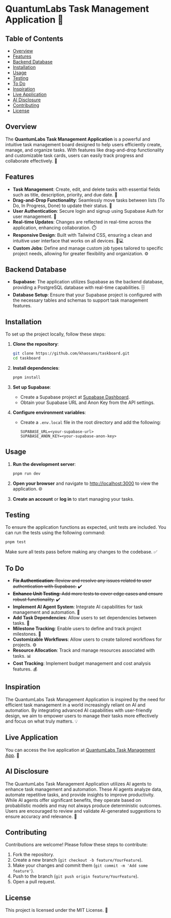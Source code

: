 # QuantumLabs Task Management Application 🚀

## Table of Contents
- [Overview](#overview)
- [Features](#features)
- [Backend Database](#backend-database)
- [Installation](#installation)
- [Usage](#usage)
- [Testing](#testing)
- [To Do](#to-do)
- [Inspiration](#inspiration)
- [Live Application](#live-application)
- [AI Disclosure](#ai-disclosure)
- [Contributing](#contributing)
- [License](#license)

## Overview
The **QuantumLabs Task Management Application** is a powerful and intuitive task management board designed to help users efficiently create, manage, and organize tasks. With features like drag-and-drop functionality and customizable task cards, users can easily track progress and collaborate effectively. 🌟

## Features
- **Task Management**: Create, edit, and delete tasks with essential fields such as title, description, priority, and due date. 📝
- **Drag-and-Drop Functionality**: Seamlessly move tasks between lists (To Do, In Progress, Done) to update their status. 🔄
- **User Authentication**: Secure login and signup using Supabase Auth for user management. 🔐
- **Real-time Updates**: Changes are reflected in real-time across the application, enhancing collaboration. ⏱️
- **Responsive Design**: Built with Tailwind CSS, ensuring a clean and intuitive user interface that works on all devices. 📱💻
- **Custom Jobs**: Define and manage custom job types tailored to specific project needs, allowing for greater flexibility and organization. ⚙️

## Backend Database
- **Supabase**: The application utilizes Supabase as the backend database, providing a PostgreSQL database with real-time capabilities. 🗄️
- **Database Setup**: Ensure that your Supabase project is configured with the necessary tables and schemas to support task management features.

## Installation
To set up the project locally, follow these steps:

1. **Clone the repository**:
   ```bash
   git clone https://github.com/khaosans/taskboard.git
   cd taskboard
   ```

2. **Install dependencies**:
   ```bash
   pnpm install
   ```

3. **Set up Supabase**:
   - Create a Supabase project at [Supabase Dashboard](https://app.supabase.com).
   - Obtain your Supabase URL and Anon Key from the API settings.

4. **Configure environment variables**:
   - Create a `.env.local` file in the root directory and add the following:
     ```plaintext
     SUPABASE_URL=<your-supabase-url>
     SUPABASE_ANON_KEY=<your-supabase-anon-key>
     ```

## Usage
1. **Run the development server**:
   ```bash
   pnpm run dev
   ```

2. **Open your browser** and navigate to [http://localhost:3000](http://localhost:3000) to view the application. 🌐

3. **Create an account** or **log in** to start managing your tasks.

## Testing
To ensure the application functions as expected, unit tests are included. You can run the tests using the following command:
```bash
pnpm test
```
Make sure all tests pass before making any changes to the codebase. ✅

## To Do
- ~~**Fix Authentication**: Review and resolve any issues related to user authentication with Supabase.~~ ✔️
- ~~**Enhance Unit Testing**: Add more tests to cover edge cases and ensure robust functionality.~~ ✔️
- **Implement AI Agent System**: Integrate AI capabilities for task management and automation. 🤖
- **Add Task Dependencies**: Allow users to set dependencies between tasks. 🔗
- **Milestone Tracking**: Enable users to define and track project milestones. 🎯
- **Customizable Workflows**: Allow users to create tailored workflows for projects. ⚙️
- **Resource Allocation**: Track and manage resources associated with tasks. 📊
- **Cost Tracking**: Implement budget management and cost analysis features. 💰

## Inspiration
The QuantumLabs Task Management Application is inspired by the need for efficient task management in a world increasingly reliant on AI and automation. By integrating advanced AI capabilities with user-friendly design, we aim to empower users to manage their tasks more effectively and focus on what truly matters. 💡

## Live Application
You can access the live application at [QuantumLabs Task Management App](https://the-front-1.vercel.app/landing). 🌟

## AI Disclosure
The QuantumLabs Task Management Application utilizes AI agents to enhance task management and automation. These AI agents analyze data, automate repetitive tasks, and provide insights to improve productivity. While AI agents offer significant benefits, they operate based on probabilistic models and may not always produce deterministic outcomes. Users are encouraged to review and validate AI-generated suggestions to ensure accuracy and relevance. 🤖

## Contributing
Contributions are welcome! Please follow these steps to contribute:

1. Fork the repository.
2. Create a new branch (`git checkout -b feature/YourFeature`).
3. Make your changes and commit them (`git commit -m 'Add some feature'`).
4. Push to the branch (`git push origin feature/YourFeature`).
5. Open a pull request.

## License
This project is licensed under the MIT License. 📄